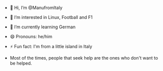 - 👋 Hi, I’m @ManufromItaly
- 👀 I’m interested in Linux, Football and F1
- 🌱 I’m currently learning German
- 😄 Pronouns: he/him
- ⚡ Fun fact: I'm from a little island in Italy

- Most of the times, people that seek help are the ones who don't want to be helped.
<!---
ManufromItaly/ManufromItaly is a ✨ special ✨ repository because its `README.md` (this file) appears on your GitHub profile.
You can click the Preview link to take a look at your changes.
--->
